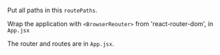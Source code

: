 Put all paths in this `routePaths`.

Wrap the application with `<BrowserReouter>` from 'react-router-dom', in `App.jsx`

The router and routes are in `App.jsx`.